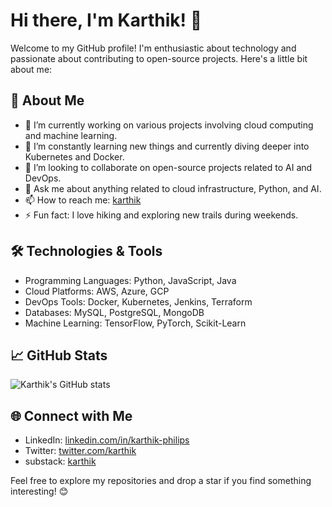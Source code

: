 # Hi there, I'm Karthik! 👋

Welcome to my GitHub profile! I'm enthusiastic about technology and passionate about contributing to open-source projects. Here's a little bit about me:

## 🚀 About Me

- 🔭 I’m currently working on various projects involving cloud computing and machine learning.
- 🌱 I’m constantly learning new things and currently diving deeper into Kubernetes and Docker.
- 👯 I’m looking to collaborate on open-source projects related to AI and DevOps.
- 💬 Ask me about anything related to cloud infrastructure, Python, and AI.
- 📫 How to reach me: [karthik](mailto:Karthik.Shetty@philips.com)
- ⚡ Fun fact: I love hiking and exploring new trails during weekends.

## 🛠️ Technologies & Tools

- Programming Languages: Python, JavaScript, Java
- Cloud Platforms: AWS, Azure, GCP
- DevOps Tools: Docker, Kubernetes, Jenkins, Terraform
- Databases: MySQL, PostgreSQL, MongoDB
- Machine Learning: TensorFlow, PyTorch, Scikit-Learn

## 📈 GitHub Stats

![Karthik's GitHub stats](https://github-readme-stats.vercel.app/api?username=karthik-philips-ta&show_icons=true&theme=radical)

## 🌐 Connect with Me

- LinkedIn: [linkedin.com/in/karthik-philips](www.linkedin.com/in/karthik-shetty-90502958)
- Twitter: [twitter.com/karthik](@Terra_insight)
- substack: [karthik](https://substack.com/@terrainsights)

Feel free to explore my repositories and drop a star if you find something interesting! 😊
